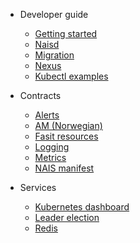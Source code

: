 * Developer guide
  * [Getting started](/dev-guide/README.md)
  * [Naisd](/dev-guide/naisd.md)
  * [Migration](/dev-guide/migration.md)
  * [Nexus](/dev-guide/nexus.md)
  * [Kubectl examples](/dev-guide/kubectl_examples.md)

* Contracts
  * [Alerts](/contracts/alerts.md)
  * [AM (Norwegian)](contracts/am.md)
  * [Fasit resources](/contracts/fasit_resources.md)
  * [Logging](/contracts/logging.md)
  * [Metrics](/contracts/metrics.md)
  * [NAIS manifest](/contracts/README.md)

* Services
  * [Kubernetes dashboard](/services/kubernetes_dashboard.md)
  * [Leader election](/services/leader_election.md)
  * [Redis](/services/redis.md)
